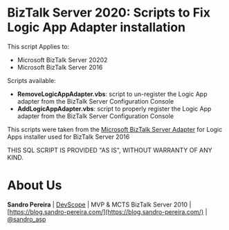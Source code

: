# BizTalk Server 2020: Scripts to Fix Logic App Adapter installation
This script Applies to:
* Microsoft BizTalk Server 20202
* Microsoft BizTalk Server 2016

Scripts available:
* **RemoveLogicAppAdapter.vbs**: script to un-register the Logic App adapter from the BizTalk Server Configuration Console
* **AddLogicAppAdapter.vbs**: script to properly register the Logic App adapter from the BizTalk Server Configuration Console
 
This scripts were taken from the [Microsoft BizTalk Server Adapter](https://www.microsoft.com/en-us/download/details.aspx?id=54287) for Logic Apps installer used for BizTalk Server 2016
 
THIS SQL SCRIPT IS PROVIDED "AS IS", WITHOUT WARRANTY OF ANY KIND.

# About Us
**Sandro Pereira** | [DevScope](http://www.devscope.net/) | MVP & MCTS BizTalk Server 2010 | [https://blog.sandro-pereira.com/](https://blog.sandro-pereira.com/) | [@sandro_asp](https://twitter.com/sandro_asp)